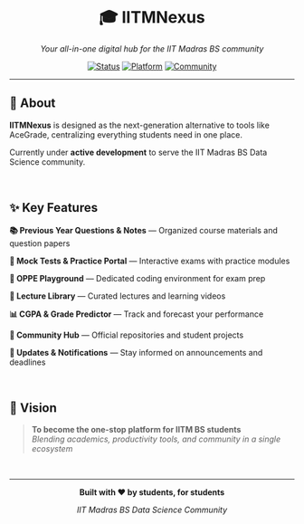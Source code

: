 <div align="center">

# 🎓 IITMNexus

*Your all-in-one digital hub for the IIT Madras BS community*

[![Status](https://img.shields.io/badge/status-in%20development-orange?style=for-the-badge)](https://github.com)
[![Platform](https://img.shields.io/badge/platform-web-blue?style=for-the-badge)](https://github.com)
[![Community](https://img.shields.io/badge/community-IITM%20BS-success?style=for-the-badge)](https://github.com)

</div>

---

## 📖 About

**IITMNexus** is designed as the next-generation alternative to tools like AceGrade, centralizing everything students need in one place.

Currently under **active development** to serve the IIT Madras BS Data Science community.

<br>

## ✨ Key Features

**📚 Previous Year Questions & Notes** — Organized course materials and question papers

**🧠 Mock Tests & Practice Portal** — Interactive exams with practice modules

**🧮 OPPE Playground** — Dedicated coding environment for exam prep

**🎥 Lecture Library** — Curated lectures and learning videos

**📊 CGPA & Grade Predictor** — Track and forecast your performance

**🔗 Community Hub** — Official repositories and student projects

**📰 Updates & Notifications** — Stay informed on announcements and deadlines

<br>

## 🎯 Vision

> **To become the one-stop platform for IITM BS students**  
> *Blending academics, productivity tools, and community in a single ecosystem*

<br>

---

<div align="center">

**Built with ❤️ by students, for students**

*IIT Madras BS Data Science Community*

</div>

